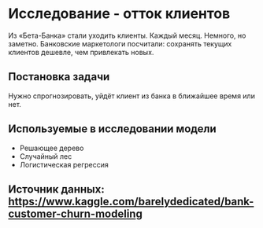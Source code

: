 # Исследование - отток клиентов
Из «Бета-Банка» стали уходить клиенты. Каждый месяц. Немного, но заметно. 
Банковские маркетологи посчитали: сохранять текущих клиентов дешевле, чем привлекать новых.

## Постановка задачи
Нужно спрогнозировать, уйдёт клиент из банка в ближайшее время или нет.

## Используемые в исследовании модели
* Решающее дерево
* Случайный лес
* Логистическая регрессия

## Источник данных: <https://www.kaggle.com/barelydedicated/bank-customer-churn-modeling>